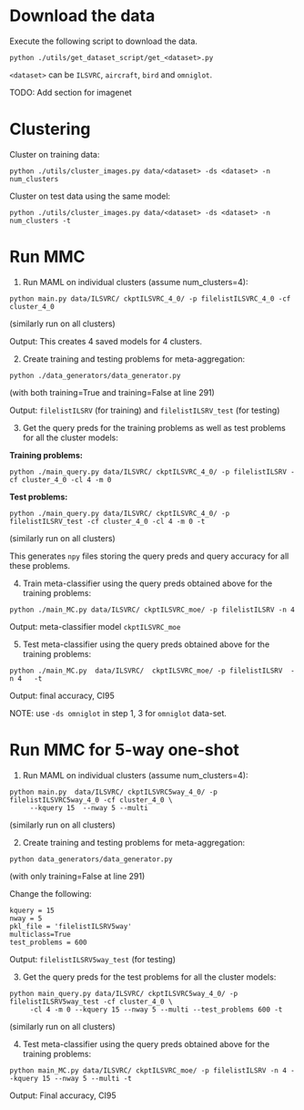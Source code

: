 # Download the data

Execute the following script to download the data.

```
python ./utils/get_dataset_script/get_<dataset>.py
```

`<dataset>` can be `ILSVRC`, `aircraft`, `bird` and `omniglot`.

TODO: Add section for imagenet

# Clustering 

Cluster on training data:

```
python ./utils/cluster_images.py data/<dataset> -ds <dataset> -n num_clusters
```

Cluster on test data using the same model:

```
python ./utils/cluster_images.py data/<dataset> -ds <dataset> -n num_clusters -t
```

# Run MMC

1. Run MAML on individual clusters (assume num_clusters=4):

```
python main.py data/ILSVRC/ ckptILSVRC_4_0/ -p filelistILSVRC_4_0 -cf cluster_4_0
```

(similarly run on all clusters)

Output: This creates 4 saved models for 4 clusters.

2. Create training and testing problems for meta-aggregation:

```
python ./data_generators/data_generator.py
```
(with both training=True and training=False at line 291)

Output: `filelistILSRV` (for training) and `filelistILSRV_test` (for testing)

3. Get the query preds for the training problems as well as test problems for all the cluster models:

**Training problems:**
```
python ./main_query.py data/ILSVRC/ ckptILSVRC_4_0/ -p filelistILSRV -cf cluster_4_0 -cl 4 -m 0
```

**Test problems:**
```
python ./main_query.py data/ILSVRC/ ckptILSVRC_4_0/ -p filelistILSRV_test -cf cluster_4_0 -cl 4 -m 0 -t
```

(similarly run on all clusters)

This generates `npy` files storing the query preds and query accuracy for all these problems.

4. Train meta-classifier using the query preds obtained above for the training problems:

```
python ./main_MC.py data/ILSVRC/ ckptILSVRC_moe/ -p filelistILSRV -n 4
```

Output: meta-classifier model `ckptILSVRC_moe`

5. Test meta-classifier using the query preds obtained above for the training problems:

```
python ./main_MC.py  data/ILSVRC/  ckptILSVRC_moe/ -p filelistILSRV  -n 4   -t
```

Output: final accuracy, CI95


NOTE: use `-ds omniglot` in step 1, 3 for `omniglot` data-set.


# Run MMC for 5-way one-shot

1. Run MAML on individual clusters (assume num_clusters=4):

```
python main.py  data/ILSVRC/ ckptILSVRC5way_4_0/ -p filelistILSVRC5way_4_0 -cf cluster_4_0 \
     --kquery 15  --nway 5 --multi
```

(similarly run on all clusters)

2. Create training and testing problems for meta-aggregation:

```
python data_generators/data_generator.py
```
(with only training=False at line 291)

Change the following:
```
kquery = 15
nway = 5
pkl_file = 'filelistILSRV5way'
multiclass=True
test_problems = 600
```

Output: `filelistILSRV5way_test` (for testing)

3. Get the query preds for the test problems for all the cluster models:

```
python main_query.py data/ILSVRC/ ckptILSVRC5way_4_0/ -p filelistILSRV5way_test -cf cluster_4_0 \
     -cl 4 -m 0 --kquery 15 --nway 5 --multi --test_problems 600 -t
```

(similarly run on all clusters)

4. Test meta-classifier using the query preds obtained above for the training problems:

```
python main_MC.py data/ILSVRC/ ckptILSVRC_moe/ -p filelistILSRV -n 4 --kquery 15 --nway 5 --multi -t
```

Output: Final accuracy, CI95
